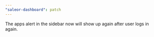```yaml
---
"saleor-dashboard": patch
---
```


The apps alert in the sidebar now will show up again after user logs in again.
